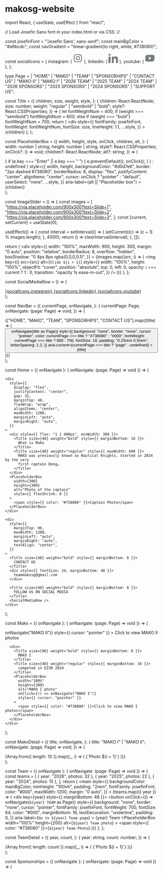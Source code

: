 # makosg-website
import React, { useState, useEffect } from "react";

// Load Josefin Sans font in your index.html or via CSS:
// <link href="https://fonts.googleapis.com/css2?family=Josefin+Sans:wght@400;600;700&display=swap" rel="stylesheet" />

const josefinFont = "'Josefin Sans', sans-serif";
const mainBgColor = "#a9bcdc";
const navGradient = "linear-gradient(to right, white, #738080)";

const socialIcons = {
  instagram: (
    <svg
      xmlns="http://www.w3.org/2000/svg"
      fill="#738080"
      viewBox="0 0 24 24"
      width="32px"
      height="32px"
      aria-hidden="true"
    >
      <path d="M7.75 2h8.5A5.75 5.75 0 0122 7.75v8.5A5.75 5.75 0 0116.25 22h-8.5A5.75 5.75 0 012 16.25v-8.5A5.75 5.75 0 017.75 2zm0 2A3.75 3.75 0 004 7.75v8.5A3.75 3.75 0 007.75 20h8.5a3.75 3.75 0 003.75-3.75v-8.5A3.75 3.75 0 0016.25 4h-8.5zm8.75 1.5a1 1 0 110 2 1 1 0 010-2zM12 7a5 5 0 110 10 5 5 0 010-10zm0 2a3 3 0 100 6 3 3 0 000-6z" />
    </svg>
  ),
  linkedin: (
    <svg
      xmlns="http://www.w3.org/2000/svg"
      fill="#738080"
      viewBox="0 0 24 24"
      width="32px"
      height="32px"
      aria-hidden="true"
    >
      <path d="M4.98 3.5C4.98 4.88 3.88 6 2.5 6S0 4.88 0 3.5 1.12 1 2.5 1 4.98 2.12 4.98 3.5zM0 8h5v16H0V8zm7.5 0h4.8v2.2h.1c.7-1.3 2.4-2.7 4.9-2.7 5.2 0 6.2 3.4 6.2 7.8V24h-5v-7.5c0-1.8 0-4-2.5-4s-2.9 2-2.9 3.9V24h-5V8z" />
    </svg>
  ),
  youtube: (
    <svg
      xmlns="http://www.w3.org/2000/svg"
      fill="#738080"
      viewBox="0 0 24 24"
      width="32px"
      height="32px"
      aria-hidden="true"
    >
      <path d="M23.5 6.2a2.8 2.8 0 00-1.97-2c-1.74-.47-8.73-.47-8.73-.47s-6.99 0-8.73.47a2.8 2.8 0 00-1.97 2A29.5 29.5 0 001 12a29.5 29.5 0 00.1 5.8 2.8 2.8 0 001.97 2c1.74.47 8.73.47 8.73.47s6.99 0 8.73-.47a2.8 2.8 0 001.97-2A29.5 29.5 0 0024 12a29.5 29.5 0 00-.5-5.8zM10 16V8l6 4-6 4z" />
    </svg>
  ),
};

type Page =
  | "HOME"
  | "MAKO"
  | "TEAM"
  | "SPONSORHIPS"
  | "CONTACT US"
  | "MAKO II"
  | "MAKO I"
  | "2026 TEAM"
  | "2025 TEAM"
  | "2024 TEAM"
  | "2026 SPONSORS"
  | "2025 SPONSORS"
  | "2024 SPONSORS"
  | "SUPPORT US";

const Title = ({
  children,
  size,
  weight,
  style,
}: {
  children: React.ReactNode;
  size: number;
  weight: "regular" | "semibold" | "bold";
  style?: React.CSSProperties;
}) => {
  let fontWeightNum = 400;
  if (weight === "semibold") fontWeightNum = 600;
  else if (weight === "bold") fontWeightNum = 700;
  return (
    <div
      style={{
        fontFamily: josefinFont,
        fontWeight: fontWeightNum,
        fontSize: size,
        lineHeight: 1.1,
        ...style,
      }}
    >
      {children}
    </div>
  );
};

const PlaceholderBox = ({
  width,
  height,
  style,
  onClick,
  children,
  alt,
}: {
  width: number | string;
  height: number | string;
  style?: React.CSSProperties;
  onClick?: () => void;
  children?: React.ReactNode;
  alt?: string;
}) => (
  <div
    onClick={onClick}
    role={onClick ? "button" : undefined}
    tabIndex={onClick ? 0 : undefined}
    onKeyDown={
      onClick
        ? (e) => {
            if (e.key === "Enter" || e.key === " ") {
              e.preventDefault();
              onClick();
            }
          }
        : undefined
    }
    style={{
      width,
      height,
      backgroundColor: "#d0d7e6",
      border: "2px dashed #738080",
      borderRadius: 8,
      display: "flex",
      justifyContent: "center",
      alignItems: "center",
      cursor: onClick ? "pointer" : "default",
      userSelect: "none",
      ...style,
    }}
    aria-label={alt || "Placeholder box"}
  >
    {children}
  </div>
);

const ImageSlider = () => {
  const images = [
    "https://via.placeholder.com/900x300?text=Slide+1",
    "https://via.placeholder.com/900x300?text=Slide+2",
    "https://via.placeholder.com/900x300?text=Slide+3",
  ];
  const [current, setCurrent] = useState(0);

  useEffect(() => {
    const interval = setInterval(() => {
      setCurrent((c) => (c + 1) % images.length);
    }, 4000);
    return () => clearInterval(interval);
  }, []);

  return (
    <div
      style={{
        width: "100%",
        maxWidth: 900,
        height: 300,
        margin: "0 auto",
        position: "relative",
        borderRadius: 8,
        overflow: "hidden",
        boxShadow: "0 4px 8px rgba(0,0,0,0.1)",
      }}
    >
      {images.map((src, i) => (
        <img
          key={i}
          src={src}
          alt={`Slide ${i + 1}`}
          style={{
            width: "100%",
            height: "100%",
            objectFit: "cover",
            position: "absolute",
            top: 0,
            left: 0,
            opacity: i === current ? 1 : 0,
            transition: "opacity 1s ease-in-out",
          }}
        />
      ))}
    </div>
  );
};

const SocialMediaRow = () => (
  <div
    style={{
      display: "flex",
      gap: 24,
      marginTop: 16,
      justifyContent: "center",
    }}
  >
    <a
      href="https://instagram.com"
      target="_blank"
      rel="noopener noreferrer"
      aria-label="Instagram"
      style={{ display: "inline-block" }}
    >
      {socialIcons.instagram}
    </a>
    <a
      href="https://linkedin.com"
      target="_blank"
      rel="noopener noreferrer"
      aria-label="LinkedIn"
      style={{ display: "inline-block" }}
    >
      {socialIcons.linkedin}
    </a>
    <a
      href="https://youtube.com"
      target="_blank"
      rel="noopener noreferrer"
      aria-label="YouTube"
      style={{ display: "inline-block" }}
    >
      {socialIcons.youtube}
    </a>
  </div>
);

const NavBar = ({
  currentPage,
  onNavigate,
}: {
  currentPage: Page;
  onNavigate: (page: Page) => void;
}) => (
  <nav
    style={{
      background: navGradient,
      padding: "1rem 2rem",
      display: "flex",
      justifyContent: "center",
      gap: "3rem",
      fontFamily: josefinFont,
      fontWeight: 700,
      fontSize: 18,
      userSelect: "none",
      position: "sticky",
      top: 0,
      zIndex: 1000,
    }}
  >
    {["HOME", "MAKO", "TEAM", "SPONSORHIPS", "CONTACT US"].map((title) => (
      <button
        key={title}
        onClick={() => onNavigate(title as Page)}
        style={{
          background: "none",
          border: "none",
          cursor: "pointer",
          color: currentPage === title ? "#738080" : "#000",
          fontWeight: currentPage === title ? 800 : 700,
          fontSize: 18,
          padding: "0.25rem 0.5rem",
          letterSpacing: 1.2,
        }}
        aria-current={currentPage === title ? "page" : undefined}
      >
        {title}
      </button>
    ))}
  </nav>
);

const Home = ({ onNavigate }: { onNavigate: (page: Page) => void }) => (
  <main
    style={{
      backgroundColor: mainBgColor,
      minHeight: "100vh",
      padding: "1rem 2rem 4rem",
      color: "#000",
      fontFamily: josefinFont,
    }}
  >
    <div style={{ marginTop: 16 }}>
      <ImageSlider />
    </div>

    <div
      style={{
        display: "flex",
        justifyContent: "center",
        gap: 32,
        marginTop: 48,
        flexWrap: "wrap",
        alignItems: "center",
        maxWidth: 1200,
        marginLeft: "auto",
        marginRight: "auto",
      }}
    >
      <div style={{ flex: "1 1 400px", minWidth: 300 }}>
        <Title size={48} weight="bold" style={{ marginBottom: 16 }}>
          What is Mako
        </Title>
        <Title size={40} weight="regular" style={{ maxWidth: 600 }}>
          MAKO was previously known as Nautical Knights, started in 2024 by the very
          first captain Dong…
        </Title>
      </div>
      <PlaceholderBox
        width={300}
        height={300}
        alt="Photo of the captain"
        style={{ flexShrink: 0 }}
      >
        <span style={{ color: "#738080" }}>Captain Photo</span>
      </PlaceholderBox>
    </div>

    <div
      style={{
        marginTop: 96,
        maxWidth: 1200,
        marginLeft: "auto",
        marginRight: "auto",
        textAlign: "center",
      }}
    >
      <Title size={48} weight="bold" style={{ marginBottom: 8 }}>
        CONTACT US
      </Title>
      <div style={{ fontSize: 24, marginBottom: 48 }}>
        teammakosg@gmail.com
      </div>

      <Title size={48} weight="bold" style={{ marginBottom: 8 }}>
        FOLLOW US ON SOCIAL MEDIA
      </Title>
      <SocialMediaRow />
    </div>
  </main>
);

const Mako = ({ onNavigate }: { onNavigate: (page: Page) => void }) => (
  <main
    style={{
      backgroundColor: mainBgColor,
      minHeight: "100vh",
      padding: "2rem",
      fontFamily: josefinFont,
      color: "#000",
      maxWidth: 1200,
      margin: "0 auto",
    }}
  >
    <div style={{ marginBottom: 48 }}>
      <div style={{ marginBottom: 16 }}>
        <Title size={96} weight="bold" style={{ marginBottom: 8 }}>
          MAKO II
        </Title>
        <Title size={40} weight="regular" style={{ marginBottom: 16 }}>
          competed in ISR 2025
        </Title>
        <PlaceholderBox
          width="100%"
          height={300}
          alt="MAKO II photo"
          onClick={() => onNavigate("MAKO II")}
          style={{ cursor: "pointer" }}
        >
          <span style={{ color: "#738080" }}>Click to view MAKO II photos</span>
        </PlaceholderBox>
      </div>

      <div>
        <Title size={96} weight="bold" style={{ marginBottom: 8 }}>
          MAKO I
        </Title>
        <Title size={40} weight="regular" style={{ marginBottom: 16 }}>
          competed in EISR 2024
        </Title>
        <PlaceholderBox
          width="100%"
          height={300}
          alt="MAKO I photo"
          onClick={() => onNavigate("MAKO I")}
          style={{ cursor: "pointer" }}
        >
          <span style={{ color: "#738080" }}>Click to view MAKO I photos</span>
        </PlaceholderBox>
      </div>
    </div>
  </main>
);

const MakoDetail = ({
  title,
  onNavigate,
}: {
  title: "MAKO I" | "MAKO II";
  onNavigate: (page: Page) => void;
}) => (
  <main
    style={{
      backgroundColor: mainBgColor,
      minHeight: "100vh",
      padding: "2rem",
      fontFamily: josefinFont,
      color: "#000",
      maxWidth: 1200,
      margin: "0 auto",
    }}
  >
    <Title size={96} weight="semibold" style={{ marginBottom: 32 }}>
      {title}
    </Title>
    <div
      style={{
        display: "grid",
        gridTemplateColumns: "repeat(auto-fit,minmax(150px,1fr))",
        gap: 16,
      }}
    >
      {Array.from({ length: 10 }).map((_, i) => (
        <PlaceholderBox
          key={i}
          width="100%"
          height={150}
          alt={`${title} photo ${i + 1}`}
        >
          <span style={{ color: "#738080" }}>{`Photo ${i + 1}`}</span>
        </PlaceholderBox>
      ))}
    </div>
  </main>
);

const Team = ({ onNavigate }: { onNavigate: (page: Page) => void }) => {
  const teams = [
    { year: "2026", photos: 32 },
    { year: "2025", photos: 22 },
    { year: "2024", photos: 15 },
  ];
  return (
    <main
      style={{
        backgroundColor: mainBgColor,
        minHeight: "100vh",
        padding: "2rem",
        fontFamily: josefinFont,
        color: "#000",
        maxWidth: 1200,
        margin: "0 auto",
      }}
    >
      {teams.map(({ year }) => (
        <div key={year} style={{ marginBottom: 48 }}>
          <button
            onClick={() => onNavigate(`${year} TEAM` as Page)}
            style={{
              background: "none",
              border: "none",
              cursor: "pointer",
              fontFamily: josefinFont,
              fontWeight: 700,
              fontSize: 64,
              color: "#000",
              marginBottom: 16,
              textDecoration: "underline",
              padding: 0,
            }}
            aria-label={`Go to ${year} Team page`}
          >
            {year} Team
          </button>
          <PlaceholderBox
            width="100%"
            height={200}
            alt={`${year} Team photo`}
          >
            <span style={{ color: "#738080" }}>{`${year} Team Photo`}</span>
          </PlaceholderBox>
        </div>
      ))}
    </main>
  );
};

const TeamDetail = ({
  year,
  count,
}: {
  year: string;
  count: number;
}) => (
  <main
    style={{
      backgroundColor: mainBgColor,
      minHeight: "100vh",
      padding: "2rem",
      fontFamily: josefinFont,
      color: "#000",
      maxWidth: 1200,
      margin: "0 auto",
    }}
  >
    <Title size={96} weight="bold" style={{ marginBottom: 32 }}>
      {year} TEAM
    </Title>
    <div
      style={{
        display: "grid",
        gridTemplateColumns: "repeat(auto-fit,minmax(120px,1fr))",
        gap: 16,
      }}
    >
      {Array.from({ length: count }).map((_, i) => (
        <PlaceholderBox
          key={i}
          width="100%"
          height={120}
          alt={`${year} team photo ${i + 1}`}
        >
          <span style={{ color: "#738080" }}>{`Photo ${i + 1}`}</span>
        </PlaceholderBox>
      ))}
    </div>
  </main>
);

const Sponsorships = ({ onNavigate }: { onNavigate: (page: Page) => void }) => (
 

